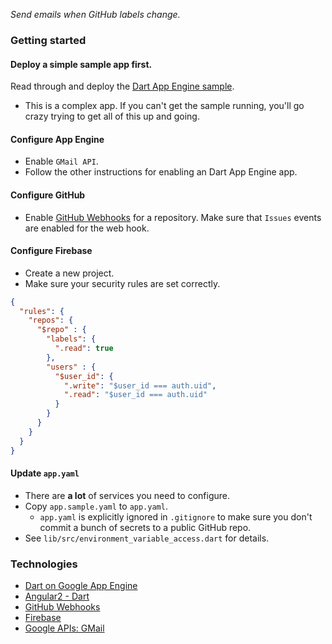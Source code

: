 *Send emails when GitHub labels change.*

### Getting started

#### Deploy a simple sample app first.

Read through and deploy the [Dart App Engine sample](https://www.dartlang.org/server/google-cloud-platform/app-engine/).
* This is a complex app. If you can't get the sample running, you'll go crazy trying to get all of this up and going.

#### Configure App Engine

* Enable `GMail API`.
* Follow the other instructions for enabling an Dart App Engine app.

#### Configure GitHub

* Enable [GitHub Webhooks](https://developer.github.com/webhooks/) for a
  repository. Make sure that `Issues` events are enabled for the web hook.

#### Configure Firebase

* Create a new project.
* Make sure your security rules are set correctly.

```json
{
  "rules": {
    "repos": {
      "$repo" : {
        "labels": {
          ".read": true
        },
        "users" : {
          "$user_id": {
            ".write": "$user_id === auth.uid",
            ".read": "$user_id === auth.uid"
          }
        }
      }
    }
  }
}
```

#### Update `app.yaml`
* There are **a lot** of services you need to configure.
* Copy `app.sample.yaml` to `app.yaml`.
  * `app.yaml` is explicitly ignored in `.gitignore` to make sure you don't commit a bunch of secrets to a public GitHub repo.
* See `lib/src/environment_variable_access.dart` for details.

### Technologies

* [Dart on Google App Engine](https://www.dartlang.org/server/google-cloud-platform/app-engine/)
* [Angular2 - Dart](https://angular.io/)
* [GitHub Webhooks](https://developer.github.com/webhooks/)
* [Firebase](https://www.firebase.com/)
* [Google APIs: GMail](https://pub.dartlang.org/packages/googleapis)
